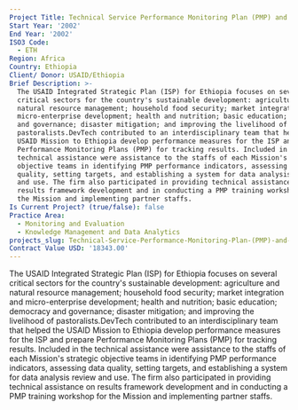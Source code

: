 ```yaml
---
Project Title: Technical Service Performance Monitoring Plan (PMP) and Workshop
Start Year: '2002'
End Year: '2002'
ISO3 Code:
  - ETH
Region: Africa
Country: Ethiopia
Client/ Donor: USAID/Ethiopia
Brief Description: >-
  The USAID Integrated Strategic Plan (ISP) for Ethiopia focuses on several
  critical sectors for the country's sustainable development: agriculture and
  natural resource management; household food security; market integration and
  micro-enterprise development; health and nutrition; basic education; democracy
  and governance; disaster mitigation; and improving the livelihood of
  pastoralists.DevTech contributed to an interdisciplinary team that helped the
  USAID Mission to Ethiopia develop performance measures for the ISP and prepare
  Performance Monitoring Plans (PMP) for tracking results. Included in the
  technical assistance were assistance to the staffs of each Mission's strategic
  objective teams in identifying PMP performance indicators, assessing data
  quality, setting targets, and establishing a system for data analysis review
  and use. The firm also participated in providing technical assistance on
  results framework development and in conducting a PMP training workshop for
  the Mission and implementing partner staffs.
Is Current Project? (true/false): false
Practice Area:
  - Monitoring and Evaluation
  - Knowledge Management and Data Analytics
projects_slug: Technical-Service-Performance-Monitoring-Plan-(PMP)-and-Workshop
Contract Value USD: '18343.00'
---
```

The USAID Integrated Strategic Plan (ISP) for Ethiopia focuses on several critical sectors for the country's sustainable development: agriculture and natural resource management; household food security; market integration and micro-enterprise development; health and nutrition; basic education; democracy and governance; disaster mitigation; and improving the livelihood of pastoralists.DevTech contributed to an interdisciplinary team that helped the USAID Mission to Ethiopia develop performance measures for the ISP and prepare Performance Monitoring Plans (PMP) for tracking results. Included in the technical assistance were assistance to the staffs of each Mission's strategic objective teams in identifying PMP performance indicators, assessing data quality, setting targets, and establishing a system for data analysis review and use. The firm also participated in providing technical assistance on results framework development and in conducting a PMP training workshop for the Mission and implementing partner staffs.